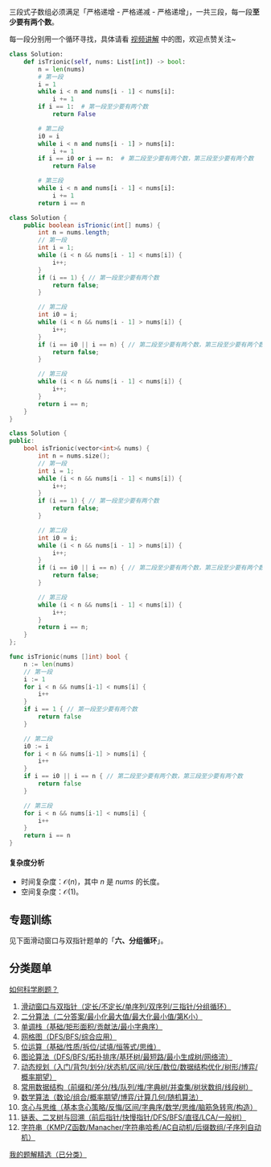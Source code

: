 三段式子数组必须满足「严格递增 - 严格递减 - 严格递增」，一共三段，每一段**至少要有两个数**。

每一段分别用一个循环寻找，具体请看 [视频讲解](https://www.bilibili.com/video/BV1BEh3zZEoM/) 中的图，欢迎点赞关注~

```py [sol-Python3]
class Solution:
    def isTrionic(self, nums: List[int]) -> bool:
        n = len(nums)
        # 第一段
        i = 1
        while i < n and nums[i - 1] < nums[i]:
            i += 1
        if i == 1:  # 第一段至少要有两个数
            return False

        # 第二段
        i0 = i
        while i < n and nums[i - 1] > nums[i]:
            i += 1
        if i == i0 or i == n:  # 第二段至少要有两个数，第三段至少要有两个数
            return False

        # 第三段
        while i < n and nums[i - 1] < nums[i]:
            i += 1
        return i == n
```

```java [sol-Java]
class Solution {
    public boolean isTrionic(int[] nums) {
        int n = nums.length;
        // 第一段
        int i = 1;
        while (i < n && nums[i - 1] < nums[i]) {
            i++;
        }
        if (i == 1) { // 第一段至少要有两个数
            return false;
        }

        // 第二段
        int i0 = i;
        while (i < n && nums[i - 1] > nums[i]) {
            i++;
        }
        if (i == i0 || i == n) { // 第二段至少要有两个数，第三段至少要有两个数
            return false;
        }

        // 第三段
        while (i < n && nums[i - 1] < nums[i]) {
            i++;
        }
        return i == n;
    }
}
```

```cpp [sol-C++]
class Solution {
public:
    bool isTrionic(vector<int>& nums) {
        int n = nums.size();
        // 第一段
        int i = 1;
        while (i < n && nums[i - 1] < nums[i]) {
            i++;
        }
        if (i == 1) { // 第一段至少要有两个数
            return false;
        }

        // 第二段
        int i0 = i;
        while (i < n && nums[i - 1] > nums[i]) {
            i++;
        }
        if (i == i0 || i == n) { // 第二段至少要有两个数，第三段至少要有两个数
            return false;
        }

        // 第三段
        while (i < n && nums[i - 1] < nums[i]) {
            i++;
        }
        return i == n;
    }
};
```

```go [sol-Go]
func isTrionic(nums []int) bool {
	n := len(nums)
	// 第一段
	i := 1
	for i < n && nums[i-1] < nums[i] {
		i++
	}
	if i == 1 { // 第一段至少要有两个数
		return false
	}

	// 第二段
	i0 := i
	for i < n && nums[i-1] > nums[i] {
		i++
	}
	if i == i0 || i == n { // 第二段至少要有两个数，第三段至少要有两个数
		return false
	}

	// 第三段
	for i < n && nums[i-1] < nums[i] {
		i++
	}
	return i == n
}
```

#### 复杂度分析

- 时间复杂度：$\mathcal{O}(n)$，其中 $n$ 是 $\textit{nums}$ 的长度。
- 空间复杂度：$\mathcal{O}(1)$。

## 专题训练

见下面滑动窗口与双指针题单的「**六、分组循环**」。

## 分类题单

[如何科学刷题？](https://leetcode.cn/circle/discuss/RvFUtj/)

1. [滑动窗口与双指针（定长/不定长/单序列/双序列/三指针/分组循环）](https://leetcode.cn/circle/discuss/0viNMK/)
2. [二分算法（二分答案/最小化最大值/最大化最小值/第K小）](https://leetcode.cn/circle/discuss/SqopEo/)
3. [单调栈（基础/矩形面积/贡献法/最小字典序）](https://leetcode.cn/circle/discuss/9oZFK9/)
4. [网格图（DFS/BFS/综合应用）](https://leetcode.cn/circle/discuss/YiXPXW/)
5. [位运算（基础/性质/拆位/试填/恒等式/思维）](https://leetcode.cn/circle/discuss/dHn9Vk/)
6. [图论算法（DFS/BFS/拓扑排序/基环树/最短路/最小生成树/网络流）](https://leetcode.cn/circle/discuss/01LUak/)
7. [动态规划（入门/背包/划分/状态机/区间/状压/数位/数据结构优化/树形/博弈/概率期望）](https://leetcode.cn/circle/discuss/tXLS3i/)
8. [常用数据结构（前缀和/差分/栈/队列/堆/字典树/并查集/树状数组/线段树）](https://leetcode.cn/circle/discuss/mOr1u6/)
9. [数学算法（数论/组合/概率期望/博弈/计算几何/随机算法）](https://leetcode.cn/circle/discuss/IYT3ss/)
10. [贪心与思维（基本贪心策略/反悔/区间/字典序/数学/思维/脑筋急转弯/构造）](https://leetcode.cn/circle/discuss/g6KTKL/)
11. [链表、二叉树与回溯（前后指针/快慢指针/DFS/BFS/直径/LCA/一般树）](https://leetcode.cn/circle/discuss/K0n2gO/)
12. [字符串（KMP/Z函数/Manacher/字符串哈希/AC自动机/后缀数组/子序列自动机）](https://leetcode.cn/circle/discuss/SJFwQI/)

[我的题解精选（已分类）](https://github.com/EndlessCheng/codeforces-go/blob/master/leetcode/SOLUTIONS.md)
